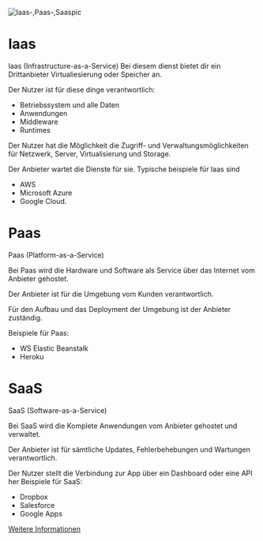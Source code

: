 ![Iaas-,Paas-,Saaspic](https://www.redhat.com/cms/managed-files/iaas-paas-saas-diagram5.1-1638x1046.png)
# Iaas

Iaas (Infrastructure-as-a-Service)
Bei diesem dienst bietet dir ein Drittanbieter Virtualiesierung oder Speicher an.

Der Nutzer ist für diese dinge verantwortlich:
- Betriebssystem und alle Daten
- Anwendungen
- Middleware
- Runtimes

Der Nutzer hat die Möglichkeit die Zugriff- und Verwaltungsmöglichkeiten für Netzwerk, Server, Virtualisierung und Storage.

Der Anbieter wartet die Dienste für sie.
Typische beispiele für Iaas sind
- AWS
- Microsoft Azure 
- Google Cloud.


# Paas

Paas (Platform-as-a-Service)

Bei Paas wird die Hardware und Software als Service über das Internet vom Anbieter gehostet.

Der Anbieter ist für die Umgebung vom Kunden verantwortlich.

Für den Aufbau und das Deployment der Umgebung ist der Anbieter zuständig. 

Beispiele für Paas:
- WS Elastic Beanstalk
- Heroku

# SaaS

SaaS (Software-as-a-Service)

Bei SaaS wird die Komplete Anwendungen vom Anbieter gehostet und verwaltet.

Der Anbieter ist für sämtliche Updates, Fehlerbehebungen und Wartungen verantwortlich.

Der Nutzer stellt die Verbindung zur App über ein Dashboard oder eine API her
Beispiele für SaaS:
- Dropbox
- Salesforce 
- Google Apps

[Weitere Informationen](https://www.redhat.com/de/topics/cloud-computing/iaas-vs-paas-vs-saas#iaas)
